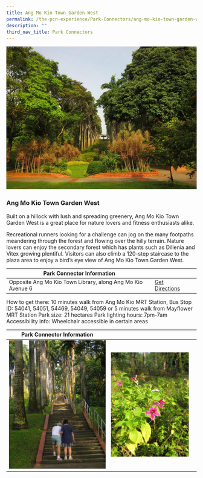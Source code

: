 ```yaml
---
title: Ang Mo Kio Town Garden West
permalink: /the-pcn-experience/Park-Connectors/ang-mo-kio-town-garden-west
description: ""
third_nav_title: Park Connectors
---
```

![](/images/Ang%20Mo%20Kio%20Town%20Garden%20West%201.jpeg)

### Ang Mo Kio Town Garden West

Built on a hillock with lush and spreading greenery, Ang Mo Kio Town Garden West is a great place for nature lovers and fitness enthusiasts alike.

Recreational runners looking for a challenge can jog on the many footpaths meandering through the forest and flowing over the hilly terrain. Nature lovers can enjoy the secondary forest which has plants such as Dillenia and Vitex growing plentiful. Visitors can also climb a 120-step staircase to the plaza area to enjoy a bird’s eye view of Ang Mo Kio Town Garden West.


| **Park Connector Information** | ||
| -------- | -------- | -------- |
| Opposite Ang Mo Kio Town Library, along Ang Mo Kio Avenue 6 | [Get Directions](https://www.onemap.gov.sg/main/v2/?lat=1.3740250000014869&lng=103.8428870000013)
How to get there: 10 minutes walk from Ang Mo Kio MRT Station, Bus Stop ID: 54041, 54051, 54469, 54049, 54059 or 5 minutes walk from Mayflower MRT Station
Park size: 21 hectares
Park lighting hours: 7pm-7am
Accessibility info: Wheelchair accessible in certain areas

| **Park Connector Information** | ||
| -------- | -------- | -------- |
| ![](/images/Ang%20Mo%20Kio%20Town%20Garden%20West%202.jpeg) | ![](/images/Ang%20Mo%20Kio%20Town%20Garden%20West%203.jpeg) |